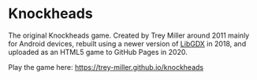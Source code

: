 # Knockheads

The original Knockheads game. Created by Trey Miller around 2011 mainly for Android devices, rebuilt using a newer version of [LibGDX](https://libgdx.badlogicgames.com) in 2018, and uploaded as an HTML5 game to GitHub Pages in 2020. 

Play the game here: https://trey-miller.github.io/knockheads
